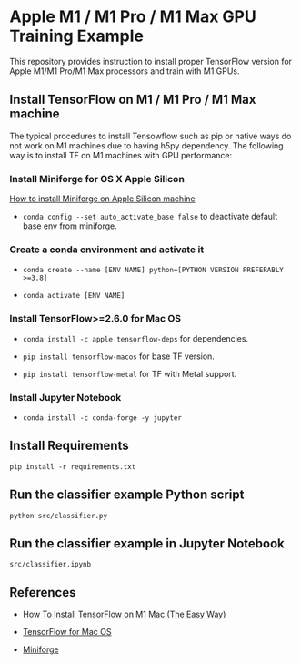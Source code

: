 # Apple M1 / M1 Pro / M1 Max GPU Training Example

This repository provides instruction to install proper TensorFlow version for Apple M1/M1 Pro/M1 Max processors and train with M1 GPUs.

## Install TensorFlow on M1 / M1 Pro / M1 Max machine

The typical procedures to install Tensowflow such as pip or native ways do not work on M1 machines due to having h5py dependency. The following way is to install TF on M1 machines with GPU performance:

### Install Miniforge for OS X Apple Silicon

[How to install Miniforge on Apple Silicon machine](https://github.com/conda-forge/miniforge)

* `conda config --set auto_activate_base false` to deactivate default base env from miniforge.

### Create a conda environment and activate it

* `conda create --name [ENV NAME] python=[PYTHON VERSION PREFERABLY >=3.8]`

* `conda activate [ENV NAME]`

### Install TensorFlow>=2.6.0 for Mac OS

* `conda install -c apple tensorflow-deps` for dependencies.

* `pip install tensorflow-macos` for base TF version.

* `pip install tensorflow-metal` for TF with Metal support.

### Install Jupyter Notebook

* `conda install -c conda-forge -y jupyter`

## Install Requirements

`pip install -r requirements.txt`

## Run the classifier example Python script

`python src/classifier.py`

## Run the classifier example in Jupyter Notebook

`src/classifier.ipynb`

## References

* [How To Install TensorFlow on M1 Mac (The Easy Way)](https://caffeinedev.medium.com/how-to-install-tensorflow-on-m1-mac-8e9b91d93706)

* [TensorFlow for Mac OS](https://www.tensorflow.org/install/mac)

* [Miniforge](https://github.com/conda-forge/miniforge)
